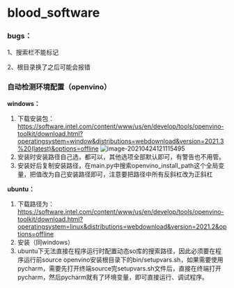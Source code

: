 # blood_software

### bugs：

1、搜索栏不能标记

2、根目录换了之后可能会报错



### 自动检测环境配置（openvino）

**windows：**

1. 下载安装包：https://software.intel.com/content/www/us/en/develop/tools/openvino-toolkit/download.html?operatingsystem=window&distributions=webdownload&version=2021.3%20(latest)&options=offline
   ![image-20210424121115495](https://red0orange.oss-cn-shenzhen.aliyuncs.com/markdown-img/image-20210424121115495.png)
2. 安装时安装路径自己选，都可以，其他选项全部默认即可，有警告也不用管。
3. 安装好后复制安装路径，在main.py中搜索openvino_install_path这个全局变量，把值改为自己安装路径即可，注意要把路径中所有反斜杠改为正斜杠

**ubuntu：**

1. 下载路径为：https://software.intel.com/content/www/us/en/develop/tools/openvino-toolkit/download.html?operatingsystem=linux&distributions=webdownload&version=2021.2&options=offline
2. 安装（同windows）
3. ubuntu下无法直接在程序运行时配置动态so库的搜索路径，因此必须要在程序运行前source openvino安装根目录下的bin/setupvars.sh，如果需要使用pycharm，需要先打开终端source完setupvars.sh文件后，直接在终端打开pycharm，然后pycharm就有了环境变量，即可直接运行、调试程序。

